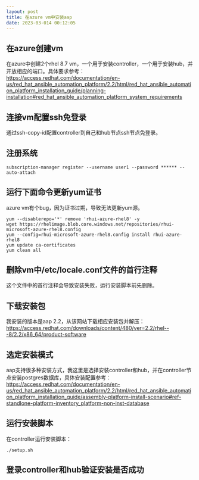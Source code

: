 ```yaml
---
layout: post
title: 在azure vm中安装aap
date: 2023-03-014 00:12:05
---
```


## 在azure创建vm

在azure中创建2个rhel 8.7 vm，一个用于安装controller，一个用于安装hub，并开放相应的端口。具体要求参考：https://access.redhat.com/documentation/en-us/red_hat_ansible_automation_platform/2.2/html/red_hat_ansible_automation_platform_installation_guide/planning-installation#red_hat_ansible_automation_platform_system_requirements

## 连接vm配置ssh免登录

通过ssh-copy-id配置controller到自己和hub节点ssh节点免登录。

## 注册系统

```
subscription-manager register --username user1 --password ****** --auto-attach
```

## 运行下面命令更新yum证书

azure vm有个bug，因为证书过期，导致无法更新yum源。

```
yum --disablerepo='*' remove 'rhui-azure-rhel8' -y
wget https://rhelimage.blob.core.windows.net/repositories/rhui-microsoft-azure-rhel8.config
yum --config=rhui-microsoft-azure-rhel8.config install rhui-azure-rhel8
yum update ca-certificates
yum clean all
```

## 删除vm中/etc/locale.conf文件的首行注释

这个文件中的首行注释会导致安装失败，运行安装脚本前先删除。

## 下载安装包

我安装的版本是aap 2.2，从该网站下载相应安装包并解压：https://access.redhat.com/downloads/content/480/ver=2.2/rhel---8/2.2/x86_64/product-software

## 选定安装模式

aap支持很多种安装方式，我这里是选择安装controller和hub，并在controller节点安装postgres数据库，具体安装配置参考：https://access.redhat.com/documentation/en-us/red_hat_ansible_automation_platform/2.2/html/red_hat_ansible_automation_platform_installation_guide/assembly-platform-install-scenario#ref-standlone-platform-inventory_platform-non-inst-database

## 运行安装脚本

在controller运行安装脚本：

```
./setup.sh
```

## 登录controller和hub验证安装是否成功
